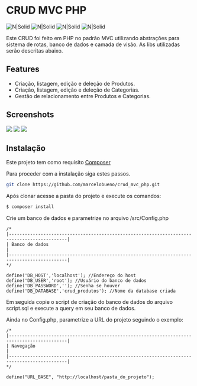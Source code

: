 # CRUD MVC PHP

![N|Solid](https://img.shields.io/badge/PHP-777BB4?style=for-the-badge&logo=php&logoColor=white) ![N|Solid](https://img.shields.io/badge/JavaScript-323330?style=for-the-badge&logo=javascript&logoColor=F7DF1E) ![N|Solid](https://img.shields.io/badge/MySQL-005C84?style=for-the-badge&logo=mysql&logoColor=white) ![N|Solid](https://img.shields.io/badge/Composer-885630?style=for-the-badge&logo=Composer&logoColor=white) 

Este CRUD foi feito em PHP no padrão MVC utilizando abstrações para sistema de rotas, banco de dados e camada de visão. As libs utilizadas serão descritas abaixo.

## Features

- Criação, listagem, edição e deleção de Produtos.
- Criação, listagem, edição e deleção de Categorias.
- Gestão de relacionamento entre Produtos e Categorias.

## Screenshots
![](https://i.imgur.com/AcIiLsF.png)
![](https://i.imgur.com/fdyXu09.png)
![](https://i.imgur.com/H4zCnh5.png)


## Instalação

Este projeto tem como requisito [Composer](https://getcomposer.org)

Para proceder com a instalação siga estes passos.

```sh
git clone https://github.com/marcelobueno/crud_mvc_php.git
```

Após clonar acesse a pasta do projeto e execute os comandos:

```sh
$ composer install
```

Crie um banco de dados e parametrize no arquivo /src/Config.php

```
/* 
|--------------------------------------------------------------------------------------------|
| Banco de dados                                                                             |
|--------------------------------------------------------------------------------------------|
*/

define('DB_HOST','localhost'); //Endereço do host
define('DB_USER','root'); //Usuário do banco de dados
define('DB_PASSWORD',''); //Senha se houver
define('DB_DATABASE','crud_produtos'); //Nome da database criada
```

Em seguida copie o script de criação do banco de dados do arquivo script.sql e execute a query em seu banco de dados.

Ainda no Config.php, parametrize a URL do projeto seguindo o exemplo:

```
/* 
|--------------------------------------------------------------------------------------------|
| Navegação                                                                                  |
|--------------------------------------------------------------------------------------------|
*/

define("URL_BASE", "http://localhost/pasta_do_projeto");
```